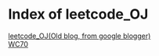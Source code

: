 # Index of leetcode_OJ

[leetcode_OJ(Old blog, from google blogger)](http://alfonshwu.blogspot.tw/2018/02/) <br />
[WC70](WC70.md)
